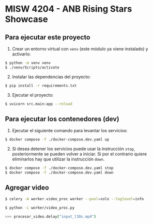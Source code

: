 # MISW 4204 - ANB Rising Stars Showcase

## Para ejecutar este proyecto

1. Crear un entorno virtual con `venv` (este módulo ya viene instalado) y activarlo:

```bash
$ python -m venv venv
$ ./venv/Scripts/activate
``` 

2. Instalar las dependencias del proyecto:

```bash
$ pip install -r requirements.txt
```

3. Ejecutar el proyecto:

```bash
$ uvicorn src.main:app --reload
```

## Para ejecutar los contenedores (dev)

1. Ejecutar el siguiente comando para levantar los servicios:

```bash
$ docker compose -f ./docker-compose.dev.yaml up
```

2. Si desea detener los servicios puede usar la instrucción `stop`, posteriormente se pueden volver a iniciar. Si por el contrario quiere eliminarlos hay que utilizar la instrucción `down`.

```bash
$ docker compose -f ./docker-compose.dev.yaml stop
$ docker compose -f ./docker-compose.dev.yaml down
```

## Agregar video

```bash
$ celery -A worker.video_proc worker --pool=solo --loglevel=info
```

```bash
$ python -i worker/video_proc.py

>>> procesar_video.delay("input_l30s.mp4")
```